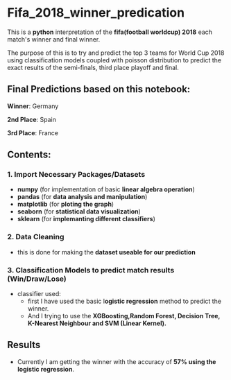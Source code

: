 # Fifa_2018_winner_predication
This is a **python** interpretation of the **fifa(football worldcup) 2018** each match's winner and final winner.

The purpose of this is to try and predict the top 3 teams for World Cup 2018 using classification models coupled with poisson distribution to predict the exact results of the semi-finals, third place playoff and final. 

## **Final Predictions based on this notebook:**

**Winner**: Germany

**2nd Place**: Spain

**3rd Place**: France


## **Contents:**

### **1. Import Necessary Packages/Datasets** 
- **numpy** (for implementation of basic **linear algebra operation**)
- **pandas** (for **data analysis and manipulation**)
- **matplotlib** (for **ploting the graph**)
- **seaborn** (for **statistical data visualization**)
- **sklearn** (for **implemanting different classifiers**)

### **2. Data Cleaning**
- this is done for making the **dataset useable for our prediction**

### **3. Classification Models to predict match results (Win/Draw/Lose)**
- classifier used:
  - first I have used the basic l**ogistic regression** method to predict the winner.
  - And I trying to use the **XGBoosting,Random Forest, Decision Tree, K-Nearest Neighbour and SVM (Linear Kernel).**

## Results
- Currently I am getting the winner with the accuracy of **57% using the logistic regression**.
  
